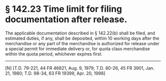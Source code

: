 # § 142.23   Time limit for filing documentation after release.

The applicable documentation described in § 142.22(b) shall be filed, and estimated duties, if any, shall be deposited, within 10 working days after the merchandise or any part of the merchandise is authorized for release under a special permit for immediate delivery or, for quota class merchandise within the quota period, whichever expires first.



---

[N] [T.D. 79-221, 44 FR 46821, Aug. 9, 1979; T.D. 80-26, 45 FR 3901, Jan. 21, 1980; T.D. 98-34, 63 FR 19399, Apr. 20, 1998]




